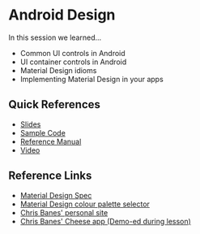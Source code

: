 # Android Design

In this session we learned...
- Common UI controls in Android
- UI container controls in Android
- Material Design idioms
- Implementing Material Design in your apps

## Quick References
- [Slides](https://drive.google.com/file/d/0B6Zn5yAYYQw7QXF6NnNsU0VjWXc/view?usp=sharing)
- [Sample Code](https://github.com/np-overflow/2015-sessions/tree/master/02%20--%20Basic%20Android%20Development/02.2%20Sample%20Code/MaterialDesignDemo)
- [Reference Manual](https://drive.google.com/file/d/0B6Zn5yAYYQw7U2M3SWl1OEpqZ2M/view?usp=sharing)
- [Video](https://youtu.be/FaKzgzuW6Ko)

## Reference Links
- [Material Design Spec](https://www.google.com/design/spec/material-design/introduction.html)
- [Material Design colour palette selector](https://www.materialpalette.com)
- [Chris Banes' personal site](https://chris.banes.me)
- [Chris Banes' Cheese app (Demo-ed during lesson)](https://github.com/chrisbanes/cheesesquare)
